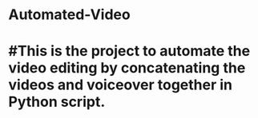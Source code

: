 # Automated-Video
# #This is the project to automate the video editing by concatenating the videos and voiceover together in Python script.
